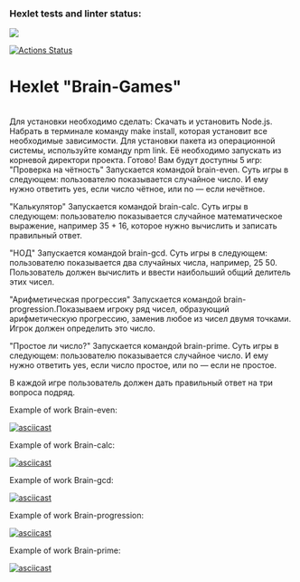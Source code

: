### Hexlet tests and linter status:

<a href="https://codeclimate.com/github/codeclimate/codeclimate/maintainability"><img src="https://api.codeclimate.com/v1/badges/a99a88d28ad37a79dbf6/maintainability" /></a>

[![Actions Status](https://github.com/Rodion94/lvl1/workflows/hexlet-check/badge.svg)](https://github.com/Rodion94/lvl1/actions)

<h1>Hexlet "Brain-Games"</h1><br>
Для установки необходимо сделать:
Скачать и установить Node.js.
Набрать в терминале команду make install, которая установит все необходимые зависимости.
Для установки пакета из операционной системы, используйте команду npm link. Её необходимо запускать из корневой директори проекта.
Готово!
Вам будут доступны 5 игр:
"Проверка на чётность"
Запускается командой brain-even. Суть игры в следующем: пользователю показывается случайное число. И ему нужно ответить yes, если число чётное, или no — если нечётное.

"Калькулятор"
Запускается командой brain-calc. Суть игры в следующем: пользователю показывается случайное математическое выражение, например 35 + 16, которое нужно вычислить и записать правильный ответ.

"НОД"
Запускается командой brain-gcd. Суть игры в следующем: пользователю показывается два случайных числа, например, 25 50. Пользователь должен вычислить и ввести наибольший общий делитель этих чисел.

"Арифметическая прогрессия"
Запускается командой brain-progression.Показываем игроку ряд чисел, образующий арифметическую прогрессию, заменив любое из чисел двумя точками. Игрок должен определить это число.

"Простое ли число?"
Запускается командой brain-prime. Суть игры в следующем: пользователю показывается случайное число. И ему нужно ответить yes, если число простое, или no — если не простое.

В каждой игре пользователь должен дать правильный ответ на три вопроса подряд.

Example of work Brain-even:

[![asciicast](https://asciinema.org/a/BCFtJ1oYLSJAwPZMeeBhAXUdW.svg)](https://asciinema.org/a/BCFtJ1oYLSJAwPZMeeBhAXUdW)

Example of work Brain-calc:

[![asciicast](https://asciinema.org/a/bNphaPavHbNtxHDaOb495rNY9.svg)](https://asciinema.org/a/bNphaPavHbNtxHDaOb495rNY9)

Example of work Brain-gcd:

[![asciicast](https://asciinema.org/a/ad0s86vUNeQQAmAZsxz0cbk28.svg)](https://asciinema.org/a/ad0s86vUNeQQAmAZsxz0cbk28)

Example of work Brain-progression:

[![asciicast](https://asciinema.org/a/tIKJXIvO4ata9kITmv1cqRqL2.svg)](https://asciinema.org/a/tIKJXIvO4ata9kITmv1cqRqL2)

Example of work Brain-prime:

[![asciicast](https://asciinema.org/a/3k2Pf8UdOJPsHC9ZIyiFakVw8.svg)](https://asciinema.org/a/3k2Pf8UdOJPsHC9ZIyiFakVw8)
